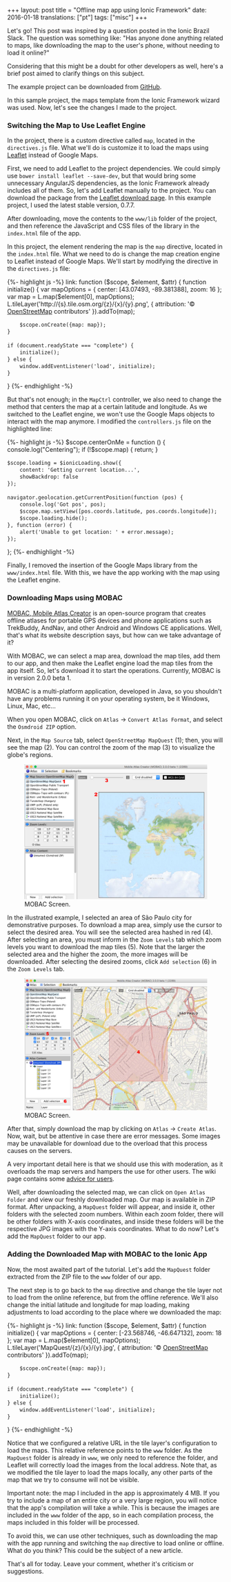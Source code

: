 +++
layout: post
title = "Offline map app using Ionic Framework"
date: 2016-01-18
translations: ["pt"]
tags: ["misc"]
+++

<p class="intro"><span class="dropcap">L</span>et's go! This post was inspired by a question posted in the Ionic Brazil Slack. The question was something like: "Has anyone done anything related to maps, like downloading the map to the user's phone, without needing to load it online?"</p>

Considering that this might be a doubt for other developers as well, here's a brief post aimed to clarify things on this subject.

The example project can be downloaded from [GitHub][project].

In this sample project, the maps template from the Ionic Framework wizard was used. Now, let's see the changes I made to the project.

### Switching the Map to Use Leaflet Engine

In the project, there is a custom directive called `map`, located in the `directives.js` file. What we'll do is customize it to load the maps using [Leaflet][leaflet] instead of Google Maps.

First, we need to add Leaflet to the project dependencies. We could simply use `bower install leaflet --save-dev`, but that would bring some unnecessary AngularJS dependencies, as the Ionic Framework already includes all of them. So, let's add Leaflet manually to the project. You can download the package from the [Leaflet download page][leaflet-download]. In this example project, I used the latest stable version, 0.7.7.

After downloading, move the contents to the `www/lib` folder of the project, and then reference the JavaScript and CSS files of the library in the `index.html` file of the app.

In this project, the element rendering the map is the `map` directive, located in the `index.html` file. What we need to do is change the map creation engine to Leaflet instead of Google Maps. We'll start by modifying the directive in the `directives.js` file:

{%- highlight js -%}
link: function ($scope, $element, $attr) {
    function initialize() {
        var mapOptions = {
            center: [43.07493, -89.381388],
            zoom: 16
        };
        var map = L.map($element[0], mapOptions);
        L.tileLayer('http://{s}.tile.osm.org/{z}/{x}/{y}.png', {
            attribution: '&copy; <a href="http://osm.org/copyright">OpenStreetMap</a> contributors'
        }).addTo(map);

        $scope.onCreate({map: map});
    }

    if (document.readyState === "complete") {
        initialize();
    } else {
        window.addEventListener('load', initialize);
    }
}
{%- endhighlight -%}

But that's not enough; in the `MapCtrl` controller, we also need to change the method that centers the map at a certain latitude and longitude. As we switched to the Leaflet engine, we won't use the Google Maps objects to interact with the map anymore. I modified the `controllers.js` file on the highlighted line:

{%- highlight js -%}
$scope.centerOnMe = function () {
    console.log("Centering");
    if (!$scope.map) {
        return;
    }

    $scope.loading = $ionicLoading.show({
        content: 'Getting current location...',
        showBackdrop: false
    });

    navigator.geolocation.getCurrentPosition(function (pos) {
        console.log('Got pos', pos);
        $scope.map.setView([pos.coords.latitude, pos.coords.longitude]);
        $scope.loading.hide();
    }, function (error) {
        alert('Unable to get location: ' + error.message);
    });
};
{%- endhighlight -%}

Finally, I removed the insertion of the Google Maps library from the `www/index.html` file. With this, we have the app working with the map using the Leaflet engine.

### Downloading Maps using MOBAC

[MOBAC, Mobile Atlas Creator][mobac] is an open-source program that creates offline atlases for portable GPS devices and phone applications such as TrekBuddy, AndNav, and other Android and Windows CE applications. Well, that's what its website description says, but how can we take advantage of it?

With MOBAC, we can select a map area, download the map tiles, add them to our app, and then make the Leaflet engine load the map tiles from the app itself. So, let's download it to start the operations. Currently, MOBAC is in version 2.0.0 beta 1.

MOBAC is a multi-platform application, developed in Java, so you shouldn't have any problems running it on your operating system, be it Windows, Linux, Mac, etc...

When you open MOBAC, click on `Atlas` -> `Convert Atlas Format`, and select the `Osmdroid ZIP` option.

Next, in the `Map Source` tab, select `OpenStreetMap MapQuest` (1); then, you will see the map (2). You can control the zoom of the map (3) to visualize the globe's regions.

<figure>
	<img src="/assets/img/mobac-tela1.jpg" alt="MOBAC Screen."> 
	<figcaption>MOBAC Screen.</figcaption>
</figure>

In the illustrated example, I selected an area of São Paulo city for demonstrative purposes. To download a map area, simply use the cursor to select the desired area. You will see the selected area hashed in red (4). After selecting an area, you must inform in the `Zoom Levels` tab which zoom levels you want to download the map tiles (5). Note that the larger the selected area and the higher the zoom, the more images will be downloaded. After selecting the desired zooms, click `Add selection` (6) in the `Zoom Levels` tab.

<figure>
	<img src="/assets/img/mobac-tela2.jpg" alt="MOBAC Screen."> 
	<figcaption>MOBAC Screen.</figcaption>
</figure>

After that, simply download the map by clicking on `Atlas` -> `Create Atlas`. Now, wait, but be attentive in case there are error messages. Some images may be unavailable for download due to the overload that this process causes on the servers.

A very important detail here is that we should use this with moderation, as it overloads the map servers and hampers the use for other users. The wiki page contains some [advice for users][advice].

Well, after downloading the selected map, we can click on `Open Atlas Folder` and view our freshly downloaded map. Our map is available in ZIP format. After unpacking, a `MapQuest` folder will appear, and inside it, other folders with the selected zoom numbers. Within each zoom folder, there will be other folders with X-axis coordinates, and inside these folders will be the respective JPG images with the Y-axis coordinates. What to do now? Let's add the `MapQuest` folder to our app.

### Adding the Downloaded Map with MOBAC to the Ionic App

Now, the most awaited part of the tutorial. Let's add the `MapQuest` folder extracted from the ZIP file to the `www` folder of our app.

The next step is to go back to the `map` directive and change the tile layer not to load from the online reference, but from the offline reference. We'll also change the initial latitude and longitude for map loading, making adjustments to load according to the place where we downloaded the map:

{%- highlight js -%}
link: function ($scope, $element, $attr) {
    function initialize() {
        var mapOptions = {
            center: [-23.568746, -46.647132],
            zoom: 18
        };
        var map = L.map($element[0], mapOptions);
        L.tileLayer('MapQuest/{z}/{x}/{y}.jpg', {
            attribution: '&copy; <a href="http://osm.org/copyright">OpenStreetMap</a> contributors'
        }).addTo(map);

        $scope.onCreate({map: map});
    }

    if (document.readyState === "complete") {
        initialize();
    } else {
        window.addEventListener('load', initialize);
    }
}
{%- endhighlight -%}

Notice that we configured a relative URL in the tile layer's configuration to load the maps. This relative reference points to the `www` folder. As the `MapQuest` folder is already in `www`, we only need to reference the folder, and Leaflet will correctly load the images from the local address. Note that, as we modified the tile layer to load the maps locally, any other parts of the map that we try to consume will not be visible.

Important note: the map I included in the app is approximately 4 MB. If you try to include a map of an entire city or a very large region, you will notice that the app's compilation will take a while. This is because the images are included in the `www` folder of the app, so in each compilation process, the maps included in this folder will be processed.

To avoid this, we can use other techniques, such as downloading the map with the app running and switching the `map` directive to load online or offline. What do you think? This could be the subject of a new article.

That's all for today. Leave your comment, whether it's criticism or suggestions.

[project]:          https://github.com/ionixjunior/ionic-offline-maps
[leaflet]:          http://leafletjs.com/
[leaflet-download]: https://leafletjs.com/download.html
[mobac]:            http://mobac.sourceforge.net/
[advice]:           https://wiki.openstreetmap.org/wiki/Blocked_Tiles